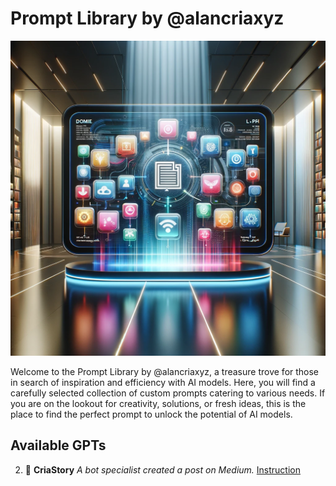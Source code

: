 # Prompt Library by @alancriaxyz
![GPT Repo](https://raw.githubusercontent.com/alancriaxyz/gpts/main/images/b364091b-84a9-4c63-ba14-35106fbbea94.webp)

Welcome to the Prompt Library by @alancriaxyz, a treasure trove for those in search of inspiration and efficiency with AI models. Here, you will find a carefully selected collection of custom prompts catering to various needs. If you are on the lookout for creativity, solutions, or fresh ideas, this is the place to find the perfect prompt to unlock the potential of AI models.

## Available GPTs

2. 📝 **CriaStory**
   _A bot specialist created a post on Medium._
   [Instruction](https://github.com/alancriaxyz/gpts/blob/main/instructions/CriaStory.txt)

